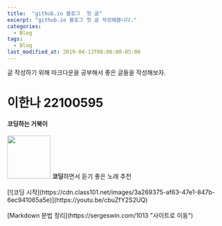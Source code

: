 ```yaml
---
title:  "github.io 블로그  첫 글"
excerpt: "github.io 블로그 첫 글 작성해봅니다."
categories:
  - Blog
tags:
  - Blog
last_modified_at: 2019-04-13T08:06:00-05:00
---
```

글 작성하기 위해 마크다운을 공부해서 좋은 글들을 작성해보자.
# 이한나 22100595
#### 코딩하는 거북이
<img src="https://encrypted-tbn0.gstatic.com/images?q=tbn:ANd9GcS23eSJ39KoPrmMnEprcqNom2_PoZoIBF6vDg&usqp=CAU" width="100" height="100">
<b>코딩</b>하면서 듣기 좋은 노래 추천
<br>
<br>
[![코딩 시작](https://cdn.class101.net/images/3a269375-af63-47e1-847b-6ec941065a5e)](https://youtu.be/cbuZfY2S2UQ)
<br>
<br>
[Markdown 문법 정리](https://sergeswin.com/1013 "사이트로 이동")


